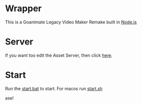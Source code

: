 # Wrapper
This is a Goanimate Legacy Video Maker Remake built in [Node.js](https://nodejs.org/)

# Server
If you want too edit the Asset Server, then click [here](https://github.com/josephcrosmanplays532/Wrapper-Online-Reborn-Assets).

# Start
Run the [start.bat](https://github.com/josephcrosmanplays532/Wrapper-Online-Reborn/blob/master/start.bat) to start.
For macos run [start.sh](https://github.com/josephcrosmanplays532/Wrapper-Online-Reborn/blob/master/start.sh)

ase!
